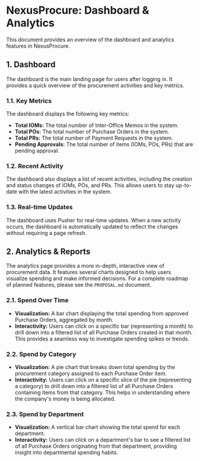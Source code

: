 # NexusProcure: Dashboard & Analytics

This document provides an overview of the dashboard and analytics features in NexusProcure.

## 1. Dashboard

The dashboard is the main landing page for users after logging in. It provides a quick overview of the procurement activities and key metrics.

### 1.1. Key Metrics

The dashboard displays the following key metrics:

*   **Total IOMs:** The total number of Inter-Office Memos in the system.
*   **Total POs:** The total number of Purchase Orders in the system.
*   **Total PRs:** The total number of Payment Requests in the system.
*   **Pending Approvals:** The total number of items (IOMs, POs, PRs) that are pending approval.

### 1.2. Recent Activity

The dashboard also displays a list of recent activities, including the creation and status changes of IOMs, POs, and PRs. This allows users to stay up-to-date with the latest activities in the system.

### 1.3. Real-time Updates

The dashboard uses Pusher for real-time updates. When a new activity occurs, the dashboard is automatically updated to reflect the changes without requiring a page refresh.

## 2. Analytics & Reports

The analytics page provides a more in-depth, interactive view of procurement data. It features several charts designed to help users visualize spending and make informed decisions. For a complete roadmap of planned features, please see the `PROPOSAL.md` document.

### 2.1. Spend Over Time

*   **Visualization:** A bar chart displaying the total spending from approved Purchase Orders, aggregated by month.
*   **Interactivity:** Users can click on a specific bar (representing a month) to drill down into a filtered list of all Purchase Orders created in that month. This provides a seamless way to investigate spending spikes or trends.

### 2.2. Spend by Category

*   **Visualization:** A pie chart that breaks down total spending by the procurement category assigned to each Purchase Order item.
*   **Interactivity:** Users can click on a specific slice of the pie (representing a category) to drill down into a filtered list of all Purchase Orders containing items from that category. This helps in understanding where the company's money is being allocated.

### 2.3. Spend by Department

*   **Visualization:** A vertical bar chart showing the total spend for each department.
*   **Interactivity:** Users can click on a department's bar to see a filtered list of all Purchase Orders originating from that department, providing insight into departmental spending habits.